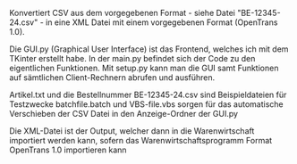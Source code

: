 Konvertiert CSV aus dem vorgegebenen Format - siehe Datei "BE-12345-24.csv" - in eine XML Datei mit einem vorgegebenen Format (OpenTrans 1.0). 

Die GUI.py (Graphical User Interface) ist das Frontend, welches ich mit dem TKinter erstellt habe.
In der main.py befindet sich der Code zu den eigentlichen Funktionen.
Mit setup.py kann man die GUI samt Funktionen auf sämtlichen Client-Rechnern abrufen und ausführen.

Artikel.txt und die Bestellnummer BE-12345-24.csv sind Beispieldateien für Testzwecke
batchfile.batch und VBS-file.vbs sorgen für das automatische Verschieben der CSV Datei in den Anzeige-Ordner der GUI.py

Die XML-Datei ist der Output, welcher dann in die Warenwirtschaft importiert werden kann, sofern das Warenwirtschaftsprogramm Format OpenTrans 1.0  importieren kann
